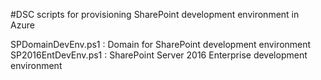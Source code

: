 #DSC scripts for provisioning SharePoint development environment in Azure

SPDomainDevEnv.ps1 : Domain for SharePoint development environment
SP2016EntDevEnv.ps1 : SharePoint Server 2016 Enterprise development environment


